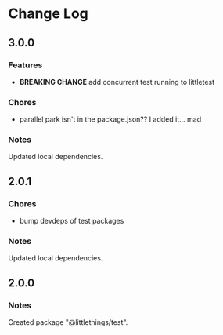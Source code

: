 # Change Log

## 3.0.0

### Features

- **BREAKING CHANGE** add concurrent test running to littletest

### Chores

- parallel park isn't in the package.json?? I added it... mad

### Notes

Updated local dependencies.

## 2.0.1

### Chores

- bump devdeps of test packages

### Notes

Updated local dependencies.

## 2.0.0

### Notes

Created package "@littlethings/test".

